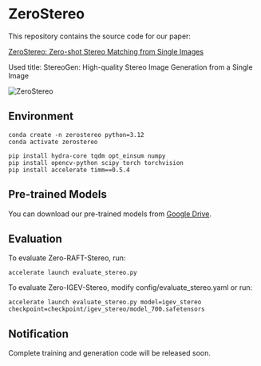 # ZeroStereo

This repository contains the source code for our paper: 

[ZeroStereo: Zero-shot Stereo Matching from Single Images](https://arxiv.org/pdf/2501.08654)

Used title: StereoGen: High-quality Stereo Image Generation from a Single Image

![ZeroStereo](ZeroStereo.png)

## Environment

```
conda create -n zerostereo python=3.12
conda activate zerostereo

pip install hydra-core tqdm opt_einsum numpy
pip install opencv-python scipy torch torchvision
pip install accelerate timm==0.5.4
```

## Pre-trained Models

You can download our pre-trained models from [Google Drive](https://drive.google.com/drive/folders/1UufIY7I3NXiLVm7Hbj3_htJEgttx7-R6?usp=drive_link).

## Evaluation

To evaluate Zero-RAFT-Stereo, run:

```
accelerate launch evaluate_stereo.py
```

To evaluate Zero-IGEV-Stereo, modify config/evaluate_stereo.yaml or run:

```
accelerate launch evaluate_stereo.py model=igev_stereo checkpoint=checkpoint/igev_stereo/model_700.safetensors  
```

## Notification

Complete training and generation code will be released soon.
